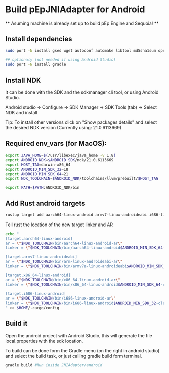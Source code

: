 # Build pEpJNIAdapter for Android

** Asuming machine is already set up to build pEp Engine and Sequoia! **
## Install dependencies

```bash 
sudo port -N install gsed wget autoconf automake libtool md5sha1sum openjdk8

## optionaly (not needed if using Android Studio)
sudo port -N install gradle

```

## Install NDK
It can be done with the SDK and the sdkmanager cli tool, or using Android Studio.

Android studio -> Configure  -> SDK Manager -> SDK Tools (tab) -> Select NDK and install

Tip: To install other versions click on "Show packages details" and select the desired NDK version (Currently using: 21.0.6113669)

## Required env\_vars (for MacOS):

``` bash
export JAVA_HOME=$(/usr/libexec/java_home -v 1.8)
export ANDROID_NDK=$ANDROID_SDK/ndk/21.0.6113669
export HOST_TAG=darwin-x86_64
export ANDROID_MIN_SDK_32=18
export ANDROID_MIN_SDK_64=21
export NDK_TOOLCHAIN=$ANDROID_NDK/toolchains/llvm/prebuilt/$HOST_TAG

export PATH=$PATH:ANDROID_NDK/bin
```

## Add Rust android targets

```bash
rustup target add aarch64-linux-android armv7-linux-androideabi i686-linux-android x86_64-linux-android
```

Tell rust the location of the new target linker and AR

```bash
echo "
[target.aarch64-linux-android]
ar = \"$NDK_TOOLCHAIN/bin/aarch64-linux-android-ar\"
linker = \"$NDK_TOOLCHAIN/bin/aarch64-linux-android$ANDROID_MIN_SDK_64-clang\"

[target.armv7-linux-androideabi]
ar = \"$NDK_TOOLCHAIN/bin/arm-linux-androideabi-ar\"
linker = \"$NDK_TOOLCHAIN/bin/armv7a-linux-androideabi$ANDROID_MIN_SDK_32-clang\"

[target.x86_64-linux-android]
ar = \"$NDK_TOOLCHAIN/bin/x86_64-linux-android-ar\"
linker = \"$NDK_TOOLCHAIN/bin/x86_64-linux-android$ANDROID_MIN_SDK_64-clang\"

[target.i686-linux-android]
ar = \"$NDK_TOOLCHAIN/bin/i686-linux-android-ar\"
linker = \"$NDK_TOOLCHAIN/bin/i686-linux-android$ANDROID_MIN_SDK_32-clang\"
" >> $HOME/.cargo/config

```

## Build it

Open the android project with Android Studio, this will generate the file local.properties with the sdk location.

To build can be done form the Gradle menu (on the right in android studio) and select the build task, or just calling gradle build form terminal.

``` Bash
gradle build #Run inside JNIAdapter/android
```

